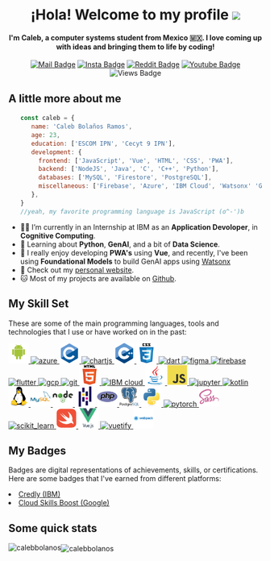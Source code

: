 <h1 align="center">¡Hola! Welcome to my profile <img src="https://emojis.slackmojis.com/emojis/images/1531849430/4246/blob-sunglasses.gif?1531849430" width="30"/></h1>
<h4 align="center">I'm Caleb, a computer systems student from Mexico 🇲🇽. I love coming up with ideas and bringing them to life by coding!</h4>
<div align="center">

  [![Mail Badge](https://img.shields.io/badge/Mail-0078D4.svg?style=flat&logo=Microsoft-Outlook&logoColor=white)](mailto:bolanos.c@hotmail.com)
  [![Insta Badge](https://img.shields.io/badge/Instagram-E4405F.svg?style=flat&logo=Instagram&logoColor=white)](https://www.instagram.com/caleb_bolanos/)
  [![Reddit Badge](https://img.shields.io/badge/Reddit-FF4500.svg?style=flat&logo=Reddit&logoColor=white)](https://www.reddit.com/user/calobb)
  [![Youtube Badge](https://img.shields.io/badge/YouTube-FF0000.svg?style=flat&logo=YouTube&logoColor=white)](https://www.youtube.com/channel/UCktSpdbuQrvG6yYhcj6mpBw)
  ![Views Badge](https://komarev.com/ghpvc/?username=calebbolanos&label=Profile%20views&color=0e75b6&style=flat)
</div>

<h2 align="left">A little more about me</h2>
<ul>

```javascript
const caleb = {
   name: 'Caleb Bolaños Ramos',
   age: 23,
   education: ['ESCOM IPN', 'Cecyt 9 IPN'],
   development: {
     frontend: ['JavaScript', 'Vue', 'HTML', 'CSS', 'PWA'],
     backend: ['NodeJS', 'Java', 'C', 'C++', 'Python'],
     databases: ['MySQL', 'Firestore', 'PostgreSQL'],
     miscellaneous: ['Firebase', 'Azure', 'IBM Cloud', 'Watsonx' 'GCP', 'GNU/Linux', 'Git']
   },
}
//yeah, my favorite programming language is JavaScript (o^-')b
```
<li>👨‍💻 I’m currently in an Internship at IBM as an <strong>Application Devoloper</strong>, in <strong>Cognitive Computing</strong>.</li>
<li>🧐 Learning about <strong>Python</strong>, <strong>GenAI</strong>, and a bit of <strong>Data Science</strong>.</li>
<li>🚀 I really enjoy developing  <strong>PWA's</strong> using <strong>Vue</strong>, and recently, I've been using <strong>Foundational Models</strong> to build GenAI apps using <a href="https://www.ibm.com/watsonx" target="_blank">Watsonx</a></li>
<li>📲 Check out my <a href="https://caleb-bolanos-ramos.web.app/" target="_blank">personal website</a>.</li>
<li>🐱 Most of my projects are available on <a href="https://github.com/CalebBolanos?tab=repositories" target="_blank">Github</a>.</li>
</ul>

<h2 align="left">My Skill Set</h2>
<p align="left"> These are some of the main programming languages, tools and technologies that I use or have worked on in the past:</p>
<p align="left"> <a href="https://developer.android.com" target="_blank" rel="noreferrer"> <img src="https://raw.githubusercontent.com/devicons/devicon/master/icons/android/android-original-wordmark.svg" alt="android" width="40" height="40"/> </a> <a href="https://azure.microsoft.com/en-in/" target="_blank" rel="noreferrer"> <img src="https://www.vectorlogo.zone/logos/microsoft_azure/microsoft_azure-icon.svg" alt="azure" width="40" height="40"/> </a> <a href="https://www.cprogramming.com/" target="_blank" rel="noreferrer"> <img src="https://raw.githubusercontent.com/devicons/devicon/master/icons/c/c-original.svg" alt="c" width="40" height="40"/> </a> <a href="https://www.chartjs.org" target="_blank" rel="noreferrer"> <img src="https://www.chartjs.org/media/logo-title.svg" alt="chartjs" width="40" height="40"/> </a> <a href="https://www.w3schools.com/cpp/" target="_blank" rel="noreferrer"> <img src="https://raw.githubusercontent.com/devicons/devicon/master/icons/cplusplus/cplusplus-original.svg" alt="cplusplus" width="40" height="40"/> </a> <a href="https://www.w3schools.com/css/" target="_blank" rel="noreferrer"> <img src="https://raw.githubusercontent.com/devicons/devicon/master/icons/css3/css3-original-wordmark.svg" alt="css3" width="40" height="40"/> </a> <a href="https://dart.dev" target="_blank" rel="noreferrer"> <img src="https://www.vectorlogo.zone/logos/dartlang/dartlang-icon.svg" alt="dart" width="40" height="40"/> </a> <a href="https://www.figma.com/" target="_blank" rel="noreferrer"> <img src="https://www.vectorlogo.zone/logos/figma/figma-icon.svg" alt="figma" width="40" height="40"/> </a> <a href="https://firebase.google.com/" target="_blank" rel="noreferrer"> <img src="https://www.vectorlogo.zone/logos/firebase/firebase-icon.svg" alt="firebase" width="40" height="40"/> </a> <a href="https://flutter.dev" target="_blank" rel="noreferrer"> <img src="https://www.vectorlogo.zone/logos/flutterio/flutterio-icon.svg" alt="flutter" width="40" height="40"/> </a> <a href="https://cloud.google.com" target="_blank" rel="noreferrer"> <img src="https://www.vectorlogo.zone/logos/google_cloud/google_cloud-icon.svg" alt="gcp" width="40" height="40"/> </a> <a href="https://git-scm.com/" target="_blank" rel="noreferrer"> <img src="https://www.vectorlogo.zone/logos/git-scm/git-scm-icon.svg" alt="git" width="40" height="40"/> </a> <a href="https://www.w3.org/html/" target="_blank" rel="noreferrer"> <img src="https://raw.githubusercontent.com/devicons/devicon/master/icons/html5/html5-original-wordmark.svg" alt="html5" width="40" height="40"/> </a> <a href="https://www.ibm.com/cloud" target="_blank" rel="noreferrer"> <img src="https://user-images.githubusercontent.com/25181517/183911551-5e9953db-e713-4130-9f17-e2fd25ec9767.png" alt="IBM cloud" width="40" height="40"/> </a> <a href="https://www.java.com" target="_blank" rel="noreferrer"> <img src="https://raw.githubusercontent.com/devicons/devicon/master/icons/java/java-original.svg" alt="java" width="40" height="40"/> </a> <a href="https://jupyter.org/" target="_blank" rel="noreferrer"> <img src="https://raw.githubusercontent.com/devicons/devicon/master/icons/javascript/javascript-original.svg" alt="javascript" width="40" height="40"/> </a> <a href="https://developer.mozilla.org/en-US/docs/Web/JavaScript" target="_blank" rel="noreferrer"> <img src="https://cdn.jsdelivr.net/gh/devicons/devicon@latest/icons/jupyter/jupyter-original-wordmark.svg" alt="jupyter" width="40" height="40"/> </a> <a href="https://kotlinlang.org" target="_blank" rel="noreferrer"> <img src="https://www.vectorlogo.zone/logos/kotlinlang/kotlinlang-icon.svg" alt="kotlin" width="40" height="40"/> </a> <a href="https://www.linux.org/" target="_blank" rel="noreferrer"> <img src="https://raw.githubusercontent.com/devicons/devicon/master/icons/linux/linux-original.svg" alt="linux" width="40" height="40"/> </a> <a href="https://www.mysql.com/" target="_blank" rel="noreferrer"> <img src="https://raw.githubusercontent.com/devicons/devicon/master/icons/mysql/mysql-original-wordmark.svg" alt="mysql" width="40" height="40"/> </a> <a href="https://nodejs.org" target="_blank" rel="noreferrer"> <img src="https://raw.githubusercontent.com/devicons/devicon/master/icons/nodejs/nodejs-original-wordmark.svg" alt="nodejs" width="40" height="40"/> </a> <a href="https://pandas.pydata.org/" target="_blank" rel="noreferrer"> <img src="https://raw.githubusercontent.com/devicons/devicon/2ae2a900d2f041da66e950e4d48052658d850630/icons/pandas/pandas-original.svg" alt="pandas" width="40" height="40"/> </a> <a href="https://www.php.net" target="_blank" rel="noreferrer"> <img src="https://raw.githubusercontent.com/devicons/devicon/master/icons/php/php-original.svg" alt="php" width="40" height="40"/> </a> <a href="https://www.postgresql.org" target="_blank" rel="noreferrer"> <img src="https://raw.githubusercontent.com/devicons/devicon/master/icons/postgresql/postgresql-original-wordmark.svg" alt="postgresql" width="40" height="40"/> </a> <a href="https://www.python.org" target="_blank" rel="noreferrer"> <img src="https://raw.githubusercontent.com/devicons/devicon/master/icons/python/python-original.svg" alt="python" width="40" height="40"/> </a> <a href="https://pytorch.org/" target="_blank" rel="noreferrer"> <img src="https://www.vectorlogo.zone/logos/pytorch/pytorch-icon.svg" alt="pytorch" width="40" height="40"/> </a> <a href="https://sass-lang.com" target="_blank" rel="noreferrer"> <img src="https://raw.githubusercontent.com/devicons/devicon/master/icons/sass/sass-original.svg" alt="sass" width="40" height="40"/> </a> <a href="https://scikit-learn.org/" target="_blank" rel="noreferrer"> <img src="https://upload.wikimedia.org/wikipedia/commons/0/05/Scikit_learn_logo_small.svg" alt="scikit_learn" width="40" height="40"/> </a> <a href="https://developer.apple.com/swift/" target="_blank" rel="noreferrer"> <img src="https://raw.githubusercontent.com/devicons/devicon/master/icons/swift/swift-original.svg" alt="swift" width="40" height="40"/> </a> <a href="https://vuejs.org/" target="_blank" rel="noreferrer"> <img src="https://raw.githubusercontent.com/devicons/devicon/master/icons/vuejs/vuejs-original-wordmark.svg" alt="vuejs" width="40" height="40"/> </a> <a href="https://vuetifyjs.com/en/" target="_blank" rel="noreferrer"> <img src="https://bestofjs.org/logos/vuetify.svg" alt="vuetify" width="40" height="40"/> </a> <a href="https://webpack.js.org" target="_blank" rel="noreferrer"> <img src="https://raw.githubusercontent.com/devicons/devicon/d00d0969292a6569d45b06d3f350f463a0107b0d/icons/webpack/webpack-original-wordmark.svg" alt="webpack" width="40" height="40"/> </a> </p>

<h2 align="left">My Badges</h2>
<p align="left"> Badges are digital representations of achievements, skills, or certifications. Here are some badges that I've earned from different platforms:</p>
<li><a href="https://www.credly.com/users/caleb-bolanos/badges" target="_blank">Credly (IBM)</a></li>
<li><a href="https://www.cloudskillsboost.google/public_profiles/d77430a2-4a41-4ad2-ac1f-1c7cc0c6d9f6" target="_blank">Cloud Skills Boost (Google)</a></li>

<h2 align="left">Some quick stats</h2>

<p><img align="left" src="https://github-readme-stats.vercel.app/api/top-langs?username=calebbolanos&show_icons=true&theme=dark&locale=en&layout=compact" alt="calebbolanos" /></p>


<p><img align="center" src="https://github-readme-streak-stats.herokuapp.com/?user=calebbolanos&theme=dark" alt="calebbolanos" /></p>


